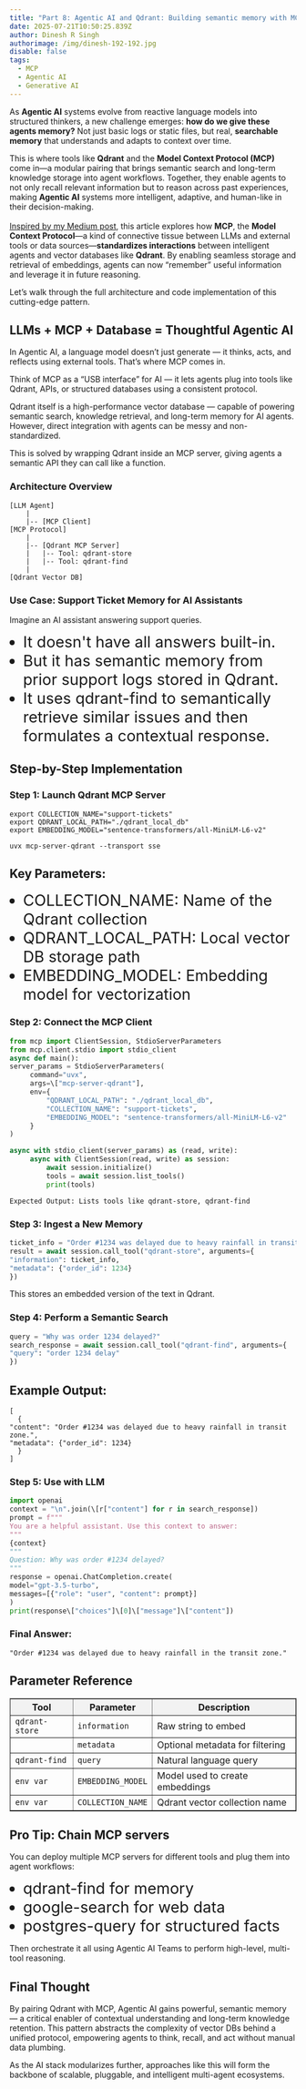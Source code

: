 ```yaml
---
title: "Part 8: Agentic AI and Qdrant: Building semantic memory with MCP protocol"
date: 2025-07-21T10:50:25.839Z
author: Dinesh R Singh
authorimage: /img/dinesh-192-192.jpg
disable: false
tags:
  - MCP
  - Agentic AI
  - Generative AI
---
```

<style>
li {
   font-size: 27px;
   line-height: 33px;
   max-width: none;
}
</style>

As **Agentic AI** systems evolve from reactive language models into structured thinkers, a new challenge emerges: **how do we give these agents memory?** Not just basic logs or static files, but real, **searchable memory** that understands and adapts to context over time.

This is where tools like **Qdrant** and the **Model Context Protocol (MCP)** come in—a modular pairing that brings semantic search and long-term knowledge storage into agent workflows. Together, they enable agents to not only recall relevant information but to reason across past experiences, making **Agentic AI** systems more intelligent, adaptive, and human-like in their decision-making.\
\
[Inspired by my Medium post](https://dineshr1493.medium.com/all-you-need-to-know-about-the-evolution-of-generative-ai-to-agentic-ai-part-8-agentic-ai-mcp-281567e26838), this article explores how **MCP**, the **Model Context Protocol**—a kind of connective tissue between LLMs and external tools or data sources—**standardizes interactions** between intelligent agents and vector databases like **Qdrant**. By enabling seamless storage and retrieval of embeddings, agents can now “remember” useful information and leverage it in future reasoning.

Let’s walk through the full architecture and code implementation of this cutting-edge pattern.



## LLMs + MCP + Database = Thoughtful Agentic AI

In Agentic AI, a language model doesn’t just generate — it thinks, acts, and reflects using external tools. That’s where MCP comes in.

Think of MCP as a “USB interface” for AI — it lets agents plug into tools like Qdrant, APIs, or structured databases using a consistent protocol.

Qdrant itself is a high-performance vector database — capable of powering semantic search, knowledge retrieval, and long-term memory for AI agents. However, direct integration with agents can be messy and non-standardized.

This is solved by wrapping Qdrant inside an MCP server, giving agents a semantic API they can call like a function.

### Architecture Overview

```cwl
[LLM Agent]
    |
    |-- [MCP Client]
[MCP Protocol]
    |
    |-- [Qdrant MCP Server]
    |   |-- Tool: qdrant-store
    |   |-- Tool: qdrant-find
    |
[Qdrant Vector DB]
```

### Use Case: Support Ticket Memory for AI Assistants

Imagine an AI assistant answering support queries.

* It doesn't have all answers built-in.
* But it has semantic memory from prior support logs stored in Qdrant.
* It uses qdrant-find to semantically retrieve similar issues and then formulates a contextual response.

## Step-by-Step Implementation

### Step 1: Launch Qdrant MCP Server

```cwl
export COLLECTION_NAME="support-tickets"
export QDRANT_LOCAL_PATH="./qdrant_local_db"
export EMBEDDING_MODEL="sentence-transformers/all-MiniLM-L6-v2"
```

```cwl
uvx mcp-server-qdrant --transport sse
```

## Key Parameters:

* COLLECTION_NAME: Name of the Qdrant collection
* QDRANT_LOCAL_PATH: Local vector DB storage path
* EMBEDDING_MODEL: Embedding model for vectorization

### Step 2: Connect the MCP Client

```python
from mcp import ClientSession, StdioServerParameters
from mcp.client.stdio import stdio_client
async def main():
server_params = StdioServerParameters(
     command="uvx",
     args=\["mcp-server-qdrant"],
     env={
         "QDRANT_LOCAL_PATH": "./qdrant_local_db",
         "COLLECTION_NAME": "support-tickets",
         "EMBEDDING_MODEL": "sentence-transformers/all-MiniLM-L6-v2"
     }
)
```

```python
async with stdio_client(server_params) as (read, write):
     async with ClientSession(read, write) as session:
         await session.initialize()
         tools = await session.list_tools()
         print(tools)
```

```cwl
Expected Output: Lists tools like qdrant-store, qdrant-find
```

### Step 3: Ingest a New Memory

```python
ticket_info = "Order #1234 was delayed due to heavy rainfall in transit zone."
result = await session.call_tool("qdrant-store", arguments={
"information": ticket_info,
"metadata": {"order_id": 1234}
})
```

This stores an embedded version of the text in Qdrant.

### Step 4: Perform a Semantic Search

```python
query = "Why was order 1234 delayed?"
search_response = await session.call_tool("qdrant-find", arguments={
"query": "order 1234 delay"
})
```

## Example Output:

```cwl
[
  {
"content": "Order #1234 was delayed due to heavy rainfall in transit zone.",
"metadata": {"order_id": 1234}
  }
]
```

### Step 5: Use with LLM

```python
import openai
context = "\n".join(\[r["content"] for r in search_response])
prompt = f"""
You are a helpful assistant. Use this context to answer:
"""
{context}
"""
Question: Why was order #1234 delayed?
"""
response = openai.ChatCompletion.create(
model="gpt-3.5-turbo",
messages=[{"role": "user", "content": prompt}]
)
print(response\["choices"]\[0]\["message"]\["content"])
```

### Final Answer:

```cwl
"Order #1234 was delayed due to heavy rainfall in the transit zone."
```

## Parameter Reference

<table border="1" cellpadding="8" cellspacing="0" style="border-collapse: collapse; width: 100%;">
  <thead style="background-color:#f2f2f2">
    <tr>
      <th>Tool</th>
      <th>Parameter</th>
      <th>Description</th>
    </tr>
  </thead>
  <tbody>
    <tr>
      <td><code>qdrant-store</code></td>
      <td><code>information</code></td>
      <td>Raw string to embed</td>
    </tr>
    <tr>
      <td></td>
      <td><code>metadata</code></td>
      <td>Optional metadata for filtering</td>
    </tr>
    <tr>
      <td><code>qdrant-find</code></td>
      <td><code>query</code></td>
      <td>Natural language query</td>
    </tr>
    <tr>
      <td><code>env var</code></td>
      <td><code>EMBEDDING_MODEL</code></td>
      <td>Model used to create embeddings</td>
    </tr>
    <tr>
      <td><code>env var</code></td>
      <td><code>COLLECTION_NAME</code></td>
      <td>Qdrant vector collection name</td>
    </tr>
  </tbody>
</table>

## Pro Tip: Chain MCP servers

You can deploy multiple MCP servers for different tools and plug them into agent workflows:

* qdrant-find for memory
* google-search for web data
* postgres-query for structured facts

Then orchestrate it all using Agentic AI Teams to perform high-level, multi-tool reasoning.

## Final Thought

By pairing Qdrant with MCP, Agentic AI gains powerful, semantic memory — a critical enabler of contextual understanding and long-term knowledge retention. This pattern abstracts the complexity of vector DBs behind a unified protocol, empowering agents to think, recall, and act without manual data plumbing.

As the AI stack modularizes further, approaches like this will form the backbone of scalable, pluggable, and intelligent multi-agent ecosystems.